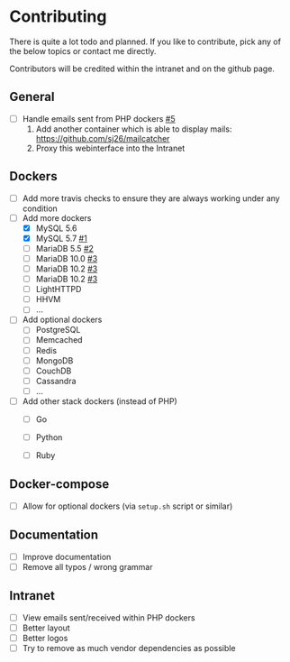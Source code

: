 # Contributing

There is quite a lot todo and planned. If you like to contribute, pick any of the below topics or contact me directly.

Contributors will be credited within the intranet and on the github page.


## General

* [ ] Handle emails sent from PHP dockers [#5](https://github.com/cytopia/devilbox/issues/5)
  1. Add another container which is able to display mails: https://github.com/sj26/mailcatcher
  2. Proxy this webinterface into the Intranet 

## Dockers

* [ ] Add more travis checks to ensure they are always working under any condition
* [ ] Add more dockers
  - [X] MySQL 5.6
  - [X] MySQL 5.7 [#1](https://github.com/cytopia/devilbox/issues/1)
  - [ ] MariaDB 5.5 [#2](https://github.com/cytopia/devilbox/issues/2)
  - [ ] MariaDB 10.0 [#3](https://github.com/cytopia/devilbox/issues/3)
  - [ ] MariaDB 10.2 [#3](https://github.com/cytopia/devilbox/issues/6)
  - [ ] MariaDB 10.2 [#3](https://github.com/cytopia/devilbox/issues/7)
  - [ ] LightHTTPD
  - [ ] HHVM
  - [ ] ...
* [ ] Add optional dockers
  - [ ] PostgreSQL
  - [ ] Memcached
  - [ ] Redis
  - [ ] MongoDB
  - [ ] CouchDB
  - [ ] Cassandra
  - [ ] ...
* [ ] Add other stack dockers (instead of PHP)
  - [ ] Go
  - [ ] Python
  - [ ] Ruby


## Docker-compose

* [ ] Allow for optional dockers (via `setup.sh` script or similar)


## Documentation

* [ ] Improve documentation
* [ ] Remove all typos / wrong grammar

## Intranet

* [ ] View emails sent/received within PHP dockers
* [ ] Better layout
* [ ] Better logos
* [ ] Try to remove as much vendor dependencies as possible
